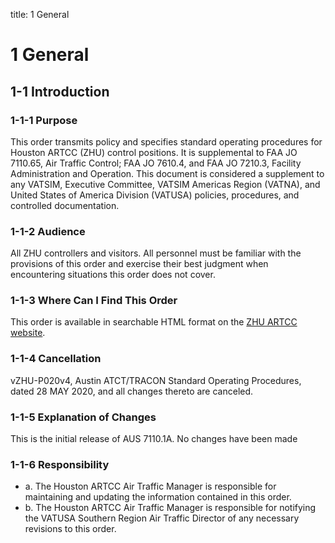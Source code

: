 title: 1 General
# 1 General
## 1-1 Introduction
### 1-1-1 Purpose
This order transmits policy and specifies standard operating procedures for Houston ARTCC (ZHU) control positions. It is supplemental to FAA JO 7110.65, Air Traffic Control; FAA JO 7610.4, and FAA JO 7210.3, Facility Administration and Operation. This document is considered a supplement to any VATSIM, Executive Committee, VATSIM Americas Region (VATNA), and United States of America Division (VATUSA) policies, procedures, and controlled documentation.
### 1-1-2 Audience
All ZHU controllers and visitors. All personnel must be familiar with the provisions of this order and exercise their best judgment when encountering situations this order does not cover.
### 1-1-3 Where Can I Find This Order
This order is available in searchable HTML format on the [ZHU ARTCC website](https://docs.houston.center).
### 1-1-4 Cancellation
vZHU-P020v4, Austin ATCT/TRACON Standard Operating Procedures, dated 28 MAY 2020, and all changes thereto are canceled.
### 1-1-5 Explanation of Changes
This is the initial release of AUS 7110.1A. No changes have been made
### 1-1-6 Responsibility
- a. The Houston ARTCC Air Traffic Manager is responsible for maintaining and updating the information contained in this order.
- b. The Houston ARTCC Air Traffic Manager is responsible for notifying the VATUSA Southern Region Air Traffic Director of any necessary revisions to this order.